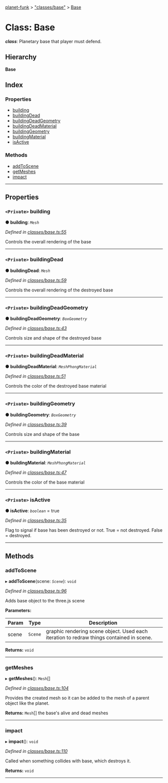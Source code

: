 [planet-funk](../README.md) > ["classes/base"](../modules/_classes_base_.md) > [Base](../classes/_classes_base_.base.md)

# Class: Base

*__class__*: Planetary base that player must defend.

## Hierarchy

**Base**

## Index

### Properties

* [building](_classes_base_.base.md#building)
* [buildingDead](_classes_base_.base.md#buildingdead)
* [buildingDeadGeometry](_classes_base_.base.md#buildingdeadgeometry)
* [buildingDeadMaterial](_classes_base_.base.md#buildingdeadmaterial)
* [buildingGeometry](_classes_base_.base.md#buildinggeometry)
* [buildingMaterial](_classes_base_.base.md#buildingmaterial)
* [isActive](_classes_base_.base.md#isactive)

### Methods

* [addToScene](_classes_base_.base.md#addtoscene)
* [getMeshes](_classes_base_.base.md#getmeshes)
* [impact](_classes_base_.base.md#impact)

---

## Properties

<a id="building"></a>

### `<Private>` building

**● building**: *`Mesh`*

*Defined in [classes/base.ts:55](https://github.com/WilliamRADFunk/planet-funk/blob/e7be71d/src/classes/base.ts#L55)*

Controls the overall rendering of the base

___
<a id="buildingdead"></a>

### `<Private>` buildingDead

**● buildingDead**: *`Mesh`*

*Defined in [classes/base.ts:59](https://github.com/WilliamRADFunk/planet-funk/blob/e7be71d/src/classes/base.ts#L59)*

Controls the overall rendering of the destroyed base

___
<a id="buildingdeadgeometry"></a>

### `<Private>` buildingDeadGeometry

**● buildingDeadGeometry**: *`BoxGeometry`*

*Defined in [classes/base.ts:43](https://github.com/WilliamRADFunk/planet-funk/blob/e7be71d/src/classes/base.ts#L43)*

Controls size and shape of the destroyed base

___
<a id="buildingdeadmaterial"></a>

### `<Private>` buildingDeadMaterial

**● buildingDeadMaterial**: *`MeshPhongMaterial`*

*Defined in [classes/base.ts:51](https://github.com/WilliamRADFunk/planet-funk/blob/e7be71d/src/classes/base.ts#L51)*

Controls the color of the destroyed base material

___
<a id="buildinggeometry"></a>

### `<Private>` buildingGeometry

**● buildingGeometry**: *`BoxGeometry`*

*Defined in [classes/base.ts:39](https://github.com/WilliamRADFunk/planet-funk/blob/e7be71d/src/classes/base.ts#L39)*

Controls size and shape of the base

___
<a id="buildingmaterial"></a>

### `<Private>` buildingMaterial

**● buildingMaterial**: *`MeshPhongMaterial`*

*Defined in [classes/base.ts:47](https://github.com/WilliamRADFunk/planet-funk/blob/e7be71d/src/classes/base.ts#L47)*

Controls the color of the base material

___
<a id="isactive"></a>

### `<Private>` isActive

**● isActive**: *`boolean`* = true

*Defined in [classes/base.ts:35](https://github.com/WilliamRADFunk/planet-funk/blob/e7be71d/src/classes/base.ts#L35)*

Flag to signal if base has been destroyed or not. True = not destroyed. False = destroyed.

___

## Methods

<a id="addtoscene"></a>

###  addToScene

▸ **addToScene**(scene: *`Scene`*): `void`

*Defined in [classes/base.ts:96](https://github.com/WilliamRADFunk/planet-funk/blob/e7be71d/src/classes/base.ts#L96)*

Adds base object to the three.js scene

**Parameters:**

| Param | Type | Description |
| ------ | ------ | ------ |
| scene | `Scene` |  graphic rendering scene object. Used each iteration to redraw things contained in scene. |

**Returns:** `void`

___
<a id="getmeshes"></a>

###  getMeshes

▸ **getMeshes**(): `Mesh`[]

*Defined in [classes/base.ts:104](https://github.com/WilliamRADFunk/planet-funk/blob/e7be71d/src/classes/base.ts#L104)*

Provides the created mesh so it can be added to the mesh of a parent object like the planet.

**Returns:** `Mesh`[]
the base's alive and dead meshes

___
<a id="impact"></a>

###  impact

▸ **impact**(): `void`

*Defined in [classes/base.ts:110](https://github.com/WilliamRADFunk/planet-funk/blob/e7be71d/src/classes/base.ts#L110)*

Called when something collides with base, which destroys it.

**Returns:** `void`

___

